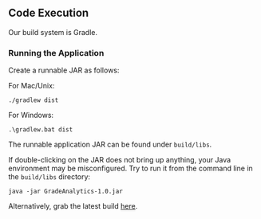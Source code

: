 ## Code Execution
Our build system is Gradle.
### Running the Application

Create a runnable JAR as follows:

For Mac/Unix:
```
./gradlew dist
```

For Windows:
```
.\gradlew.bat dist
```

The runnable application JAR can be found under `build/libs`.

If double-clicking on the JAR does not bring up anything, your Java environment may be misconfigured. Try to run it from the command line in the `build/libs` directory:
```
java -jar GradeAnalytics-1.0.jar
```

Alternatively, grab the latest build [here](https://github.com/151044/GradeAnalytics/releases/tag/latest).
